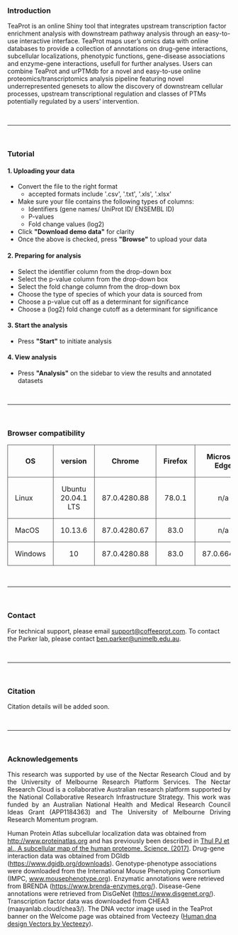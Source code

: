 ### __Introduction__

TeaProt is an online Shiny tool that integrates upstream transcription factor enrichment analysis with downstream pathway analysis through an easy-to-use interactive interface. TeaProt maps user’s omics data with online databases to provide a collection of annotations on drug-gene interactions, subcellular localizations, phenotypic functions, gene-disease associations and enzyme-gene interactions, usefull for further analyses. Users can combine TeaProt and urPTMdb for a novel and easy-to-use online proteomics/transcriptomics analysis pipeline featuring novel underrepresented genesets to allow the discovery of downstream cellular processes, upstream transcriptional regulation and classes of PTMs potentially regulated by a users’ intervention. 

<br>

---

<br>

### __Tutorial__
#### 1. Uploading your data
* Convert the file to the right format
  + accepted formats include '.csv', '.txt', '.xls', '.xlsx'
* Make sure your file contains the following types of columns:
  + Identifiers (gene names/ UniProt ID/ ENSEMBL ID)
  + P-values
  + Fold change values (log2)
* Click __"Download demo data"__ for clarity
* Once the above is checked, press __"Browse"__ to upload your data

#### 2. Preparing for analysis
* Select the identifier column from the drop-down box
* Select the p-value column from the drop-down box
* Select the fold change column from the drop-down box
* Choose the type of species of which your data is sourced from
* Choose a p-value cut off as a determinant for significance
* Choose a (log2) fold change cutoff as a determinant for significance

#### 3. Start the analysis
* Press __"Start"__ to initiate analysis

#### 4. View analysis
* Press __"Analysis"__ on the sidebar to view the results and annotated datasets

<br>

---

<br>

### __Browser compatibility__

<style>
.basic-styling td,
.basic-styling th {
  border: 1px solid #555;
  padding: 1rem;
}
</style>

<div class="ox-hugo-table basic-styling">
<div></div>
<div class="table-caption">
  <span class="table-number"></span>
</div>

|OS     |version           |   Chrome   |  Firefox |Microsoft Edge|  Safari  |
|-------|:----------------:|:----------:|:--------:|:------------:|:--------:|
|Linux  |Ubuntu 20.04.1 LTS|87.0.4280.88|78.0.1    |n/a           |n/a       |
|MacOS  |10.13.6           |87.0.4280.67|83.0      |n/a           |13.1.2    |
|Windows|10                |87.0.4280.88|83.0      |87.0.664.55   |n/a       |

</div>
<br>

---

<br>

### __Contact__
For technical support, please email support@coffeeprot.com. To contact the Parker lab, please contact ben.parker@unimelb.edu.au.

<br>

---

<br>

### __Citation__
<p align="justify">Citation details will be added soon.</p>

<br>

---

<br>

### __Acknowledgements__
<p align="justify"> This research was supported by use of the Nectar Research Cloud and by the University of Melbourne Research Platform Services. The Nectar Research Cloud is a collaborative Australian research platform supported by the National Collaborative Research Infrastructure Strategy. This work was funded by an Australian National Health and Medical Research Council Ideas Grant (APP1184363) and The University of Melbourne Driving Research Momentum program. </p>

Human Protein Atlas subcellular localization data was obtained from http://www.proteinatlas.org and has previously been described in  <a href="http://dx.doi.org/10.1126%2Fscience.aal3321">Thul PJ et al., A subcellular map of the human proteome. Science. (2017)</a>. Drug-gene interaction data was obtained from DGIdb (https://www.dgidb.org/downloads). Genotype-phenotype associations were downloaded from the International Mouse Phenotyping Consortium (IMPC, www.mousephenotype.org). Enzymatic annotations were retrieved from BRENDA (https://www.brenda-enzymes.org/). Disease-Gene annotations were retrieved from DisGeNet (https://www.disgenet.org/). Transcription factor data was downloaded from CHEA3 (maayanlab.cloud/chea3/). The DNA vector image used in the TeaProt banner on the Welcome page was obtained from Vecteezy (<a href="https://www.vecteezy.com/vector-art/1270772-human-dna-design">Human dna design  Vectors by Vecteezy</a>).
